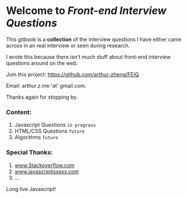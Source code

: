 # Welcome to _Front-end Interview Questions_

This gitbook is a **collection** of the interview questions I have either came across in an real interview or seen during research.

I wrote this because there isn't much stuff about front-end interview questions around on the web.

Join this project: https://github.com/arthur-zheng/FEIQ

Email: arthur.z.me 'at' gmail.com.

Thanks again for stopping by.

### Content:

1. Javascript Questions    `in progress`
2. HTML\/CSS Questions     `future`
3. Algorithms              `future`

### Special Thanks:
 1. www.Stackoverflow.com
 2. www.javascriptissexy.com
 3. ...









Long live Javascript!
